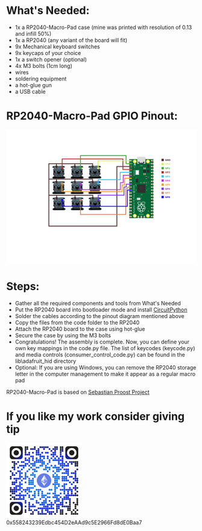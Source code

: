 # What's Needed:
* 1x a RP2040-Macro-Pad case (mine was printed with resolution of 0.13 and infill 50%)
* 1x a RP2040 (any variant of the board will fit)
* 9x Mechanical keyboard switches
* 9x keycaps of your choice
* 1x a switch opener (optional)
* 4x M3 bolts (1cm long)
* wires
* soldering equipment
* a hot-glue gun
* a USB cable

# RP2040-Macro-Pad GPIO Pinout:
<img src="https://github.com/MatiDEV-PL/RP2040-Macro-Pad/blob/main/rp_pinout.png">

# Steps:
* Gather all the required components and tools from What's Needed
* Put the RP2040 board into bootloader mode and install [CircuitPython](https://circuitpython.org/board/raspberry_pi_pico/)
* Solder the cables according to the pinout diagram mentioned above
* Copy the files from the code folder to the RP2040
* Attach the RP2040 board to the case using hot-glue
* Secure the case by using the M3 bolts
* Congratulations! The assembly is complete. Now, you can define your own key mappings in the code.py file. The list of keycodes (keycode.py) and media controls (consumer_control_code.py) can be found in the lib\adafruit_hid directory
* Optional: If you are using Windows, you can remove the RP2040 storage letter in the computer management to make it appear as a regular macro pad

RP2040-Macro-Pad is based on [Sebastian Proost Project](https://www.thingiverse.com/thing:4816077)

# If you like my work consider giving tip
<img src="https://github.com/MatiDEV-PL/RP2040-Macro-Pad/blob/main/Donate.png" width="200">
0x558243239Edbc454D2eAAd9c5E2966Fd8dE0Baa7
